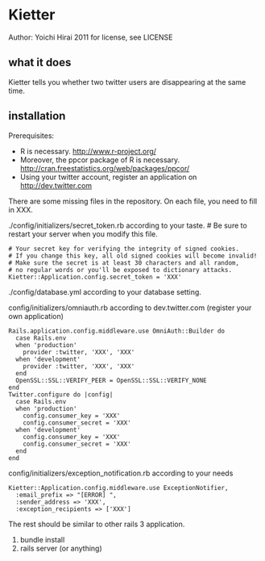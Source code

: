 Kietter
=======
Author: Yoichi Hirai 2011
for license, see LICENSE

what it does
------------

Kietter tells you whether two twitter users are disappearing at the same time.

installation
------------

Prerequisites:

* R is necessary.  http://www.r-project.org/
* Moreover, the ppcor package of R is necessary.  http://cran.freestatistics.org/web/packages/ppcor/
* Using your twitter account, register an application on http://dev.twitter.com

There are some missing files in the repository.  On each file, you need to fill in XXX.

./config/initializers/secret_token.rb according to your taste.
    # Be sure to restart your server when you modify this file.
    
    # Your secret key for verifying the integrity of signed cookies.
    # If you change this key, all old signed cookies will become invalid!
    # Make sure the secret is at least 30 characters and all random,
    # no regular words or you'll be exposed to dictionary attacks.
    Kietter::Application.config.secret_token = 'XXX'

./config/database.yml according to your database setting.

config/initializers/omniauth.rb according to dev.twitter.com (register your own application)

    Rails.application.config.middleware.use OmniAuth::Builder do
      case Rails.env
      when 'production'
        provider :twitter, 'XXX', 'XXX'
      when 'development'
        provider :twitter, 'XXX', 'XXX'
      end
      OpenSSL::SSL::VERIFY_PEER = OpenSSL::SSL::VERIFY_NONE
    end
    Twitter.configure do |config|
      case Rails.env
      when 'production'
        config.consumer_key = 'XXX'
        config.consumer_secret = 'XXX'
      when 'development'
        config.consumer_key = 'XXX'
        config.consumer_secret = 'XXX'
      end
    end

config/initializers/exception_notification.rb according to your needs

    Kietter::Application.config.middleware.use ExceptionNotifier,
      :email_prefix => "[ERROR] ",
      :sender_address => 'XXX',
      :exception_recipients => ['XXX']

The rest should be similar to other rails 3 application.

1. bundle install
2. rails server (or anything)


